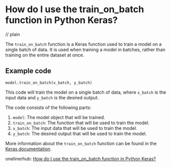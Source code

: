 # How do I use the train_on_batch function in Python Keras?
// plain

The `train_on_batch` function is a Keras function used to train a model on a single batch of data. It is used when training a model in batches, rather than training on the entire dataset at once.

## Example code

```
model.train_on_batch(x_batch, y_batch)
```

This code will train the model on a single batch of data, where `x_batch` is the input data and `y_batch` is the desired output.

The code consists of the following parts:

1. `model`: The model object that will be trained.
2. `train_on_batch`: The function that will be used to train the model.
3. `x_batch`: The input data that will be used to train the model.
4. `y_batch`: The desired output that will be used to train the model.

More information about the `train_on_batch` function can be found in the [Keras documentation](https://keras.io/api/models/model_training_apis/#train_on_batch-method).

onelinerhub: [How do I use the train_on_batch function in Python Keras?](https://onelinerhub.com/python-keras/how-do-i-use-the-train-on-batch-function-in-python-keras)